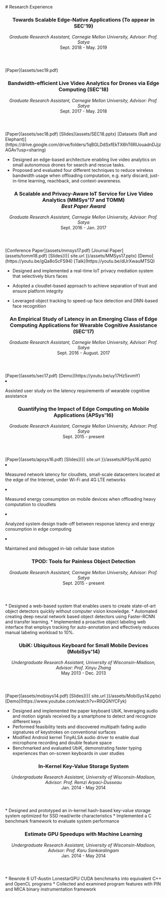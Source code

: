 <section class="thirteen columns" markdown="1">
# Research Experience

<article markdown="1">
<header>
<h1>Towards Scalable Edge-Native Applications (To appear in SEC'19)</h1>
<span><address>Graduate Research Assistant, Carnegie Mellon University, Advisor: Prof. Satya</address><time>Sept. 2018 - May. 2019</time></span>
</header>
[Paper](assets/sec19.pdf)
</article>

<article markdown="1">
<header>
<h1>Bandwidth-efficient Live Video Analytics for Drones via Edge Computing (SEC'18)</h1>
<span><address>Graduate Research Assistant, Carnegie Mellon University, Advisor: Prof. Satya</address><time>Sept. 2017 - May. 2018</time></span>
</header>
[Paper](assets/sec18.pdf) [Slides](assets/SEC18.pptx) [Datasets (Raft and Elephant)](https://drive.google.com/drive/folders/1qBGLDdSxfEkTX6hT6RUouadnDJjzAGAv?usp=sharing)

- Designed an edge-based architecture enabling live video analytics on small autonomous drones for search and rescue tasks.
- Proposed and evaluated four different techniques to reduce wireless bandwidth usage when offloading computation, e.g. early discard, just-in-time learning, reachback, and context-awareness.
  </article>

<article markdown="1">
<header>
<h1>A Scalable and Privacy-Aware IoT Service for Live Video Analytics (MMSys'17 and TOMM) <br/><i>Best Paper Award</i></h1>
<span><address>Graduate Research Assistant, Carnegie Mellon University, Advisor: Prof. Satya</address><time>Sept. 2016 - Jan. 2017</time></span>
</header>
[Conference Paper](assets/mmsys17.pdf) [Journal Paper](assets/tomm18.pdf) [Slides]({{ site.url }}/assets/MMSys17.pptx) [Demo](https://youtu.be/gQa8oScFS94) [Talk](https://youtu.be/dUrXwauMTSQ)

- Designed and implemented a real-time IoT privacy mediation system that selectively blurs faces
- Adopted a cloudlet-based approach to achieve separation of trust and ensure platform integrity
- Leveraged object tracking to speed-up face detection and DNN-based face recognition

  </article>
  <article markdown="1">
  <header>
  <h1>
  An Empirical Study of Latency in an Emerging Class of Edge Computing Applications for Wearable Cognitive Assistance
  (SEC'17)</h1>
  <span><address>Graduate Research Assistant, Carnegie Mellon University, Advisor: Prof. Satya</address><time>Sept. 2016 - August. 2017</time></span>
  </header>
  [Paper](assets/sec17.pdf) [Demo](https://youtu.be/uy17Hz5xvmY)

- Assisted user study on the latency requirements of wearable cognitive assistance

  </article>
  <article markdown="1">
  <header>
  <h1>Quantifying the Impact of Edge Computing on Mobile Applications (APSys'16)</h1>
  <span><address>Graduate Research Assistant, Carnegie Mellon University, Advisor: Prof. Satya</address><time>Sept. 2015 - present</time></span>
  </header>
  [Paper](assets/apsys16.pdf) [Slides]({{ site.url }}/assets/APSys16.pptx)

- Measured network latency for cloudlets, small-scale datacenters located at the edge of the Internet, under Wi-Fi and 4G LTE networks
- Measured energy consumption on mobile devices when offloading heavy computation to cloudlets
- Analyzed system design trade-off between response latency and energy consumption in edge computing
- Maintained and debugged in-lab cellular base station
  </article>

<article markdown="1">
<header>
<h1>TPOD: Tools for Painless Object Detection</h1>
<span><address>Graduate Research Assistant, Carnegie Mellon University, Advisor: Prof. Satya</address><time>Sept. 2015 - present</time></span>
</header>
* Designed a web-based system that enables users to create state-of-art object detectors quickly without computer vision knowledge.
* Automated creating deep neural network based object detectors using Faster-RCNN and transfer learning.
* Implemented a proactive object labeling web interface that employs tracking for auto-annotation and effectively reduces manual labeling workload to 10%.
</article>

<article markdown="1">
<header>
<h1>UbiK: Ubiquitous Keyboard for Small Mobile Devices (MobiSys'14)</h1>
<span><address>Undergraduate Research Assistant, University of Wisconsin-Madison, Advisor: Prof. Xinyu Zhang</address><time>May 2013 - Dec. 2013</time></span>
</header>
[Paper](assets/mobisys14.pdf) [Slides]({{ site.url }}/assets/MobiSys14.pptx) [Demo](https://www.youtube.com/watch?v=RIIQGNYCFyk)

- Designed and implemented the paper keyboard UbiK, leveraging audio and motion signals received by a smartphone to detect and recognize different keys
- Performed feasibility tests and discovered multipath fading audio signatures of keystrokes on conventional surfaces
- Modified Android kernel TinyALSA audio driver to enable dual microphone recording and double feature space
- Benchmarked and evaluated UbiK, demonstrating faster typing experiences than on-screen keyboards in user studies
  </article>

<article markdown="1">
<header>
<h1>In-Kernel Key-Value Storage System</h1>
<span><address>Undergraduate Research Assistant, University of Wisconsin-Madison, Advisor: Prof. Remzi Arpaci-Dusseau</address><time>Jan. 2014 - May 2014</time></span>
</header>
* Designed and prototyped an in-kernel hash-based key-value storage system optimized for SSD read/write characteristics
* Implemented a C benchmark framework to evaluate system performance
</article>

<article markdown="1">
<header>
<h1>Estimate GPU Speedups with Machine Learning</h1>
<span><address>Undergraduate Research Assistant, University of Wisconsin-Madison, Advisor: Prof. Karu Sankaralingam</address><time>Jan. 2014 - May 2014</time></span>
</header>
* Rewrote 6 UT-Austin LonestarGPU CUDA benchmarks into equivalent C++ and OpenCL programs
* Collected and examined program features with PIN and MICA binary instrumentation framework
</article>
</section>
